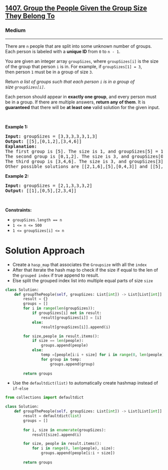 <h2><a href="https://leetcode.com/problems/group-the-people-given-the-group-size-they-belong-to">1407. Group the People Given the Group Size They Belong To</a></h2><h3>Medium</h3><hr><p>There are <code>n</code> people&nbsp;that are split into some unknown number of groups. Each person is labeled with a&nbsp;<strong>unique ID</strong>&nbsp;from&nbsp;<code>0</code>&nbsp;to&nbsp;<code>n - 1</code>.</p>

<p>You are given an integer array&nbsp;<code>groupSizes</code>, where <code>groupSizes[i]</code>&nbsp;is the size of the group that person&nbsp;<code>i</code>&nbsp;is in. For example, if&nbsp;<code>groupSizes[1] = 3</code>, then&nbsp;person&nbsp;<code>1</code>&nbsp;must be in a&nbsp;group of size&nbsp;<code>3</code>.</p>

<p>Return&nbsp;<em>a list of groups&nbsp;such that&nbsp;each person&nbsp;<code>i</code>&nbsp;is in a group of size&nbsp;<code>groupSizes[i]</code></em>.</p>

<p>Each person should&nbsp;appear in&nbsp;<strong>exactly one group</strong>,&nbsp;and every person must be in a group. If there are&nbsp;multiple answers, <strong>return any of them</strong>. It is <strong>guaranteed</strong> that there will be <strong>at least one</strong> valid solution for the given input.</p>

<p>&nbsp;</p>
<p><strong class="example">Example 1:</strong></p>

<pre>
<strong>Input:</strong> groupSizes = [3,3,3,3,3,1,3]
<strong>Output:</strong> [[5],[0,1,2],[3,4,6]]
<b>Explanation:</b> 
The first group is [5]. The size is 1, and groupSizes[5] = 1.
The second group is [0,1,2]. The size is 3, and groupSizes[0] = groupSizes[1] = groupSizes[2] = 3.
The third group is [3,4,6]. The size is 3, and groupSizes[3] = groupSizes[4] = groupSizes[6] = 3.
Other possible solutions are [[2,1,6],[5],[0,4,3]] and [[5],[0,6,2],[4,3,1]].
</pre>

<p><strong class="example">Example 2:</strong></p>

<pre>
<strong>Input:</strong> groupSizes = [2,1,3,3,3,2]
<strong>Output:</strong> [[1],[0,5],[2,3,4]]
</pre>

<p>&nbsp;</p>
<p><strong>Constraints:</strong></p>

<ul>
	<li><code>groupSizes.length == n</code></li>
	<li><code>1 &lt;= n&nbsp;&lt;= 500</code></li>
	<li><code>1 &lt;=&nbsp;groupSizes[i] &lt;= n</code></li>
</ul>

# Solution Approach 
* Create a `hasp_map` that associates the `Groupsize` with all the `index`
* After that iterate the hash map to check if the size if equal to the len of the `grouped index` if true append to result. 
* Else split the grouped index list into multiple equal parts of size `size`

```python
class Solution:
    def groupThePeople(self, groupSizes: List[int]) -> List[List[int]]:
        result = {}
        groups = []
        for i in range(len(groupSizes)):
            if groupSizes[i] not in result:
                result[groupSizes[i]] = [i]
            else:
                result[groupSizes[i]].append(i)

        for size,people in result.items():
            if size == len(people):
                groups.append(people)
            else:
                temp =[people[i:i + size] for i in range(0, len(people), size)]
                for group in temp:
                    groups.append(group)
        
        return groups
```
* Use the `defaultdict(list)` to automatically create hashmap instead of `if-else`

```python
from collections import defaultdict

class Solution:
    def groupThePeople(self, groupSizes: List[int]) -> List[List[int]]:
        result = defaultdict(list)
        groups = []
        
        for i, size in enumerate(groupSizes):
            result[size].append(i)

        for size, people in result.items():
            for i in range(0, len(people), size):
                groups.append(people[i:i + size])
        
        return groups
```
